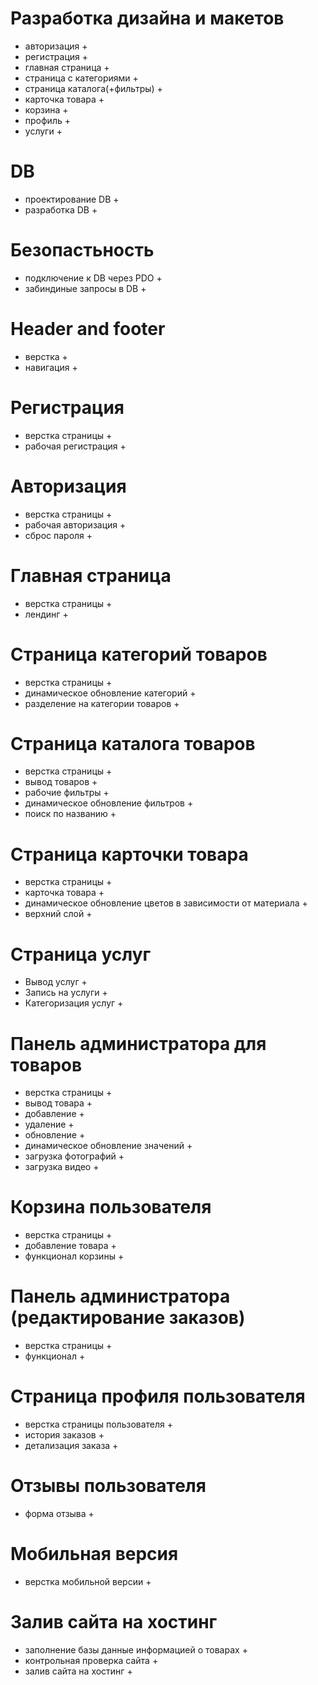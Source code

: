 # Разработка дизайна и макетов
- авторизация +
- регистрация +
- главная страница +
- страница с категориями +
- страница каталога(+фильтры) +
- карточка товара +
- корзина +
- профиль +
- услуги +

# DB 
- проектирование DB +
- разработка DB +

# Безопастьность
- подключение к DB через PDO +
- забиндиные запросы в DB +

# Header and footer
- верстка +
- навигация +

# Регистрация
- верстка страницы +
- рабочая регистрация +

# Авторизация 
- верстка страницы +
- рабочая авторизация +
- сброс пароля +

# Главная страница 
- верстка страницы +
- лендинг +

# Страница категорий товаров
- верстка страницы +
- динамическое обновление категорий +
- разделение на категории товаров +

# Страница каталога товаров
- верстка страницы +
- вывод товаров +
- рабочие фильтры +
- динамическое обновление фильтров +
- поиск по названию +

# Страница карточки товара
- верстка страницы +
- карточка товара +
- динамическое обновление цветов в зависимости от материала +
- верхний слой +

# Страница услуг
- Вывод услуг +
- Запись на услуги +
- Категоризация услуг +

# Панель администратора для товаров
- верстка страницы +
- вывод товара +
- добавление +
- удаление +
- обновление +
- динамическое обновление значений +
- загрузка фотографий +
- загрузка видео +

# Корзина пользователя
- верстка страницы +
- добавление товара +
- функционал корзины +

# Панель администратора (редактирование заказов)
- верстка страницы +
- функционал +

# Страница профиля пользователя
- верстка страницы пользователя +
- история заказов +
- детализация заказа +

# Отзывы пользователя
- форма отзыва +

# Мобильная версия
- верстка мобильной версии +

# Залив сайта на хостинг
- заполнение базы данные информацией о товарах +
- контрольная проверка сайта +
- залив сайта на хостинг +
